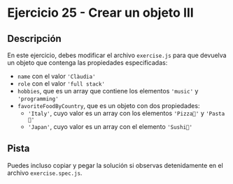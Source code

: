 # Ejercicio 25 - Crear un objeto III

## Descripción

En este ejercicio, debes modificar el archivo `exercise.js` para que devuelva un objeto que contenga las propiedades especificadas:
- `name` con el valor `'Clàudia'`
- `role` con el valor `'full stack'`
- `hobbies`, que es un array que contiene los elementos `'music'` y `'programming'`
- `favoriteFoodByCountry`, que es un objeto con dos propiedades:
    - `'Italy'`, cuyo valor es un array con los elementos `'Pizza🍕'` y `'Pasta🍝'`
    - `'Japan'`, cuyo valor es un array con el elemento `'Sushi🍣'`

## Pista

Puedes incluso copiar y pegar la solución si observas detenidamente en el archivo `exercise.spec.js`.

